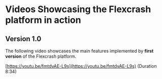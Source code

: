 # Videos Showcasing the Flexcrash platform in action

## Version 1.0
The following video showcases the main features implemented by **first version** of the Flexcrash platform.

[https://youtu.be/fmtdvAE-L9s](https://youtu.be/fmtdvAE-L9s) (Duration 8:34)


